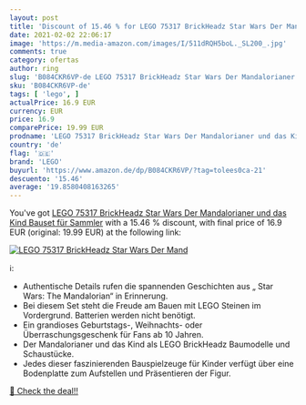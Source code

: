 ```yaml
---
layout: post
title: 'Discount of 15.46 % for LEGO 75317 BrickHeadz Star Wars Der Mand'
date: 2021-02-02 22:06:17
image: 'https://m.media-amazon.com/images/I/511dRQH5boL._SL200_.jpg'
comments: true
category: ofertas
author: ring
slug: 'B084CKR6VP-de LEGO 75317 BrickHeadz Star Wars Der Mandalorianer und das...'
sku: 'B084CKR6VP-de'
tags: [ 'lego', ]
actualPrice: 16.9 EUR
currency: EUR
price: 16.9
comparePrice: 19.99 EUR
prodname: 'LEGO 75317 BrickHeadz Star Wars Der Mandalorianer und das Kind  Bauset für Sammler'
country: 'de'
flag: '🇩🇪'
brand: 'LEGO'
buyurl: 'https://www.amazon.de/dp/B084CKR6VP/?tag=tolees0ca-21'
descuento: '15.46'
average: '19.8580408163265'
---
```


You've got [LEGO 75317 BrickHeadz Star Wars Der Mandalorianer und das Kind  Bauset für Sammler](https://www.amazon.de/dp/B084CKR6VP/?tag=tolees0ca-21) with a  15.46 % discount, with final price of 16.9 EUR (original: 19.99 EUR) at the following link:

[![LEGO 75317 BrickHeadz Star Wars Der Mand](https://m.media-amazon.com/images/I/511dRQH5boL._SL200_.jpg)](https://www.amazon.de/dp/B084CKR6VP/?tag=tolees0ca-21)

ℹ️:

- Authentische Details rufen die spannenden Geschichten aus „ Star Wars: The Mandalorian“ in Erinnerung.
- Bei diesem Set steht die Freude am Bauen mit LEGO Steinen im Vordergrund. Batterien werden nicht benötigt.
- Ein grandioses Geburtstags-, Weihnachts- oder Überraschungsgeschenk für Fans ab 10 Jahren.
- Der Mandalorianer und das Kind als LEGO BrickHeadz Baumodelle und Schaustücke.
- Jedes dieser faszinierenden Bauspielzeuge für Kinder verfügt über eine Bodenplatte zum Aufstellen und Präsentieren der Figur.

[🛒 Check the deal!!](https://www.amazon.de/dp/B084CKR6VP/?tag=tolees0ca-21)
